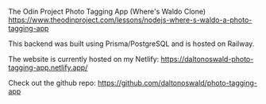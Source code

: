 The Odin Project Photo Tagging App (Where's Waldo Clone) https://www.theodinproject.com/lessons/nodejs-where-s-waldo-a-photo-tagging-app

This backend was built using Prisma/PostgreSQL and is hosted on Railway.

The website is currently hosted on my Netlify: https://daltonoswald-photo-tagging-app.netlify.app/

Check out the github repo: https://github.com/daltonoswald/photo-tagging-app
